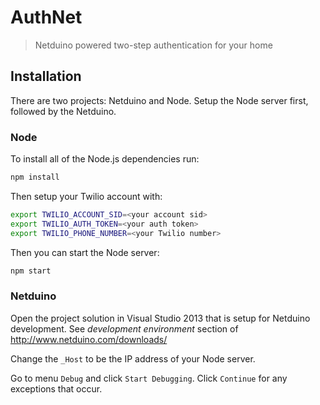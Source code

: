 # AuthNet
> Netduino powered two-step authentication for your home

## Installation

There are two projects: Netduino and Node.
Setup the Node server first, followed by the Netduino.

### Node

To install all of the Node.js dependencies run:

```bash
npm install
```

Then setup your Twilio account with:

```bash
export TWILIO_ACCOUNT_SID=<your account sid>
export TWILIO_AUTH_TOKEN=<your auth token>
export TWILIO_PHONE_NUMBER=<your Twilio number>
```

Then you can start the Node server:

```bash
npm start
```

### Netduino

Open the project solution in Visual Studio 2013 that is setup for Netduino development.
See *development environment* section of http://www.netduino.com/downloads/

Change the `_Host` to be the IP address of your Node server.

Go to menu `Debug` and click `Start Debugging`.
Click `Continue` for any exceptions that occur.



